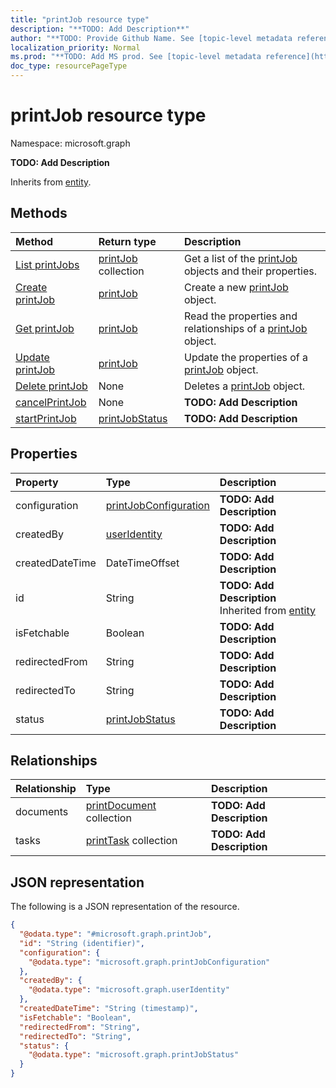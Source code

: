 ```yaml
---
title: "printJob resource type"
description: "**TODO: Add Description**"
author: "**TODO: Provide Github Name. See [topic-level metadata reference](https://msgo.azurewebsites.net/add/document/guidelines/metadata.html#topic-level-metadata)**"
localization_priority: Normal
ms.prod: "**TODO: Add MS prod. See [topic-level metadata reference](https://msgo.azurewebsites.net/add/document/guidelines/metadata.html#topic-level-metadata)**"
doc_type: resourcePageType
---
```


# printJob resource type

Namespace: microsoft.graph



**TODO: Add Description**


Inherits from [entity](../resources/entity.md).

## Methods
|Method|Return type|Description|
|:---|:---|:---|
|[List printJobs](../api/printjob-list.md)|[printJob](../resources/printjob.md) collection|Get a list of the [printJob](../resources/printjob.md) objects and their properties.|
|[Create printJob](../api/printjob-create.md)|[printJob](../resources/printjob.md)|Create a new [printJob](../resources/printjob.md) object.|
|[Get printJob](../api/printjob-get.md)|[printJob](../resources/printjob.md)|Read the properties and relationships of a [printJob](../resources/printjob.md) object.|
|[Update printJob](../api/printjob-update.md)|[printJob](../resources/printjob.md)|Update the properties of a [printJob](../resources/printjob.md) object.|
|[Delete printJob](../api/printjob-delete.md)|None|Deletes a [printJob](../resources/printjob.md) object.|
|[cancelPrintJob](../api/printjob-cancelprintjob.md)|None|**TODO: Add Description**|
|[startPrintJob](../api/printjob-startprintjob.md)|[printJobStatus](../resources/printjobstatus.md)|**TODO: Add Description**|

## Properties
|Property|Type|Description|
|:---|:---|:---|
|configuration|[printJobConfiguration](../resources/printjobconfiguration.md)|**TODO: Add Description**|
|createdBy|[userIdentity](../resources/useridentity.md)|**TODO: Add Description**|
|createdDateTime|DateTimeOffset|**TODO: Add Description**|
|id|String|**TODO: Add Description** Inherited from [entity](../resources/entity.md)|
|isFetchable|Boolean|**TODO: Add Description**|
|redirectedFrom|String|**TODO: Add Description**|
|redirectedTo|String|**TODO: Add Description**|
|status|[printJobStatus](../resources/printjobstatus.md)|**TODO: Add Description**|

## Relationships
|Relationship|Type|Description|
|:---|:---|:---|
|documents|[printDocument](../resources/printdocument.md) collection|**TODO: Add Description**|
|tasks|[printTask](../resources/printtask.md) collection|**TODO: Add Description**|

## JSON representation
The following is a JSON representation of the resource.
<!-- {
  "blockType": "resource",
  "keyProperty": "id",
  "@odata.type": "microsoft.graph.printJob",
  "baseType": "microsoft.graph.entity",
  "openType": false
}
-->
``` json
{
  "@odata.type": "#microsoft.graph.printJob",
  "id": "String (identifier)",
  "configuration": {
    "@odata.type": "microsoft.graph.printJobConfiguration"
  },
  "createdBy": {
    "@odata.type": "microsoft.graph.userIdentity"
  },
  "createdDateTime": "String (timestamp)",
  "isFetchable": "Boolean",
  "redirectedFrom": "String",
  "redirectedTo": "String",
  "status": {
    "@odata.type": "microsoft.graph.printJobStatus"
  }
}
```


